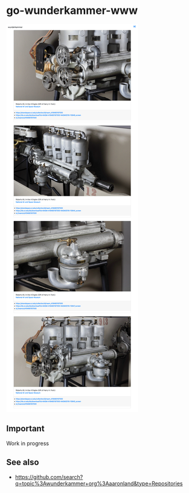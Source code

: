 # go-wunderkammer-www

![](docs/images/nasm.jpg)

## Important

Work in progress

## See also

* https://github.com/search?q=topic%3Awunderkammer+org%3Aaaronland&type=Repositories